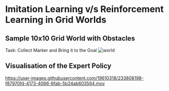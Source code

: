 # Imitation Learning v/s Reinforcement Learning in Grid Worlds

## Sample 10x10 Grid World with Obstacles
Task: Collect Marker and Bring it to the Goal
![world](https://user-images.githubusercontent.com/19610318/233808029-d9f88a99-cd08-4080-bd4a-0688ee643737.png)

## Visualisation of the Expert Policy
https://user-images.githubusercontent.com/19610318/233808198-f87970fd-4173-4066-8fab-5b24ab603564.mov

